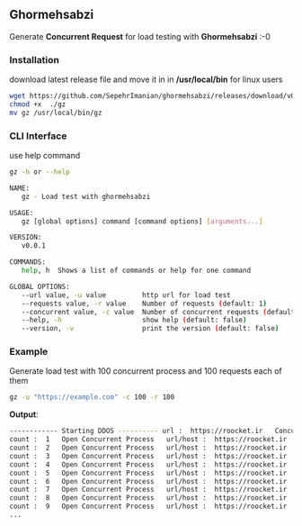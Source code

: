 ## Ghormehsabzi
Generate **Concurrent Request** for load testing with **Ghormehsabzi** :-0

### Installation

download latest release file and move it in in **/usr/local/bin** for linux users

```bash
wget https://github.com/SepehrImanian/ghormehsabzi/releases/download/v0.0.1/gz
chmod +x  ./gz
mv gz /usr/local/bin/gz
```

### CLI Interface

use help command
```bash
gz -h or --help
```
```bash
NAME:
   gz - Load test with ghormehsabzi

USAGE:
   gz [global options] command [command options] [arguments...]

VERSION:
   v0.0.1

COMMANDS:
   help, h  Shows a list of commands or help for one command

GLOBAL OPTIONS:
   --url value, -u value         http url for load test
   --requests value, -r value    Number of requests (default: 1)
   --concurrent value, -c value  Number of concurrent requests (default: 1)
   --help, -h                    show help (default: false)
   --version, -v                 print the version (default: false)
```

### Example
Generate load test with 100 concurrent process and 100 requests each of them
```bash
gz -u "https://example.com" -c 100 -r 100
```
**Output**:
```bash
------------ Starting DDOS ---------- url :  https://roocket.ir   Concurrents :  10   Requests :  1
count :  1   Open Concurrent Process   url/host :  https://roocket.ir
count :  2   Open Concurrent Process   url/host :  https://roocket.ir
count :  3   Open Concurrent Process   url/host :  https://roocket.ir
count :  4   Open Concurrent Process   url/host :  https://roocket.ir
count :  5   Open Concurrent Process   url/host :  https://roocket.ir
count :  6   Open Concurrent Process   url/host :  https://roocket.ir
count :  7   Open Concurrent Process   url/host :  https://roocket.ir
count :  8   Open Concurrent Process   url/host :  https://roocket.ir
count :  9   Open Concurrent Process   url/host :  https://roocket.ir
...
```
